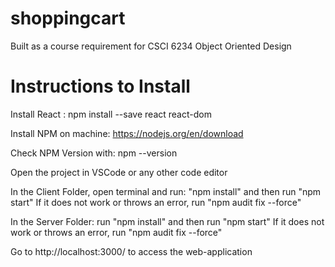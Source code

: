 # shoppingcart
Built as a course requirement for CSCI 6234 Object Oriented Design

# Instructions to Install

Install React : npm install --save react react-dom

Install NPM on machine: https://nodejs.org/en/download

Check NPM Version with: npm --version

Open the project in VSCode or any other code editor

In the Client Folder, open terminal and run: "npm install" and then run "npm start"
If it does not work or throws an error, run "npm audit fix --force"

In the Server Folder: run "npm install" and then run "npm start"
If it does not work or throws an error, run "npm audit fix --force"

Go to http://localhost:3000/ to access the web-application
